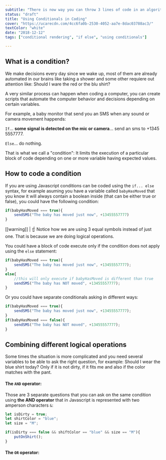 ```yaml
---
subtitle: "There is now way you can throw 3 lines of code in an algorithm without have to include a conditional. It's time to guide the computer on how to make decisions!"
status: "draft"
title: "Using Conditionals in Coding"
cover: "https://ucarecdn.com/4cc6fa0b-2530-4052-aa7e-8dac03788ac3/"
textColor: "white"
date: "2018-12-12"
tags: ["conditional rendering", "if else", "using conditionals"]

---
```


## What is a condition?

We make decisions every day since we wake up, most of them are already automated in our brains like taking a shower and some other requiere out attention like: Should I ware the red or the blu shirt?

A very similar process can happen when coding a computer, you can create scripts that automate the computer behavior and decisions depending on certain variables. 

For example, a baby monitor that send you an SMS when any sound or camera movement happends:

`If`... 
**some signal is detected on the mic or camera**... 
send an sms to +1345 5557777.

`Else`... do nothing.

That is what we call a "condition": It limits the execution of a particular block of code depending on one or more variable having expected values.

## How to code a condition

If you are using Javascript conditions can be coded using the `if... else` syntax, for example asuming you have a variable called `babyHasMoved` that you know it will always contain a boolean inside (that can be either true or false), you could have the following condition:
```js
if(babyHasMoved === true){
	sendSMS("The baby has moved just now", +13455557777)
}
```  
[[warning]]
| :point_up: Notice how we are using 3 equal symbols instead of just one. That is because we are doing logical operations. 

You could have a block of code execute only if the condition does not apply using the `else` statement:
```js
if(babyHasMoved === true){
	sendSMS("The baby has moved just now", +13455557777);
}
else{
	//this will only execute if babyHasMoved is different than true 
	sendSMS("The baby has NOT moved", +13455557777);
}
``` 

Or you could have separate conditionals asking in different ways:
```js
if(babyHasMoved === true){
	sendSMS("The baby has moved just now", +13455557777);
}
if(babyHasMoved === false){
	sendSMS("The baby has NOT moved", +13455557777);
}
```

## Combining different logical operations

Some times the situation is more complicated and you need several variables to be able to ask the right question, for example: Should I wear the blue shirt today? Only if it is not dirty, if it fits me and also if the color matches with the pant.

#### The `AND` operator:

Those are 3 separate questions that you can ask on the same condition using **the AND operator** that in Javascript is represented with two amperson characters `&`:

```js
let isDirty = true;
let shirtColor = "blue";
let size = "M";

if(isDirty === false && shiftColor == "blue" && size == "M"){
	putOnShirt();
}
```

#### The `OR` operator:

<!--stackedit_data:
eyJoaXN0b3J5IjpbLTExMzI0NTM4NCwtNjg5MzMwMjc0LDIwOT
g4NjcyNzgsMTIzODY5MDE0NiwtMTYzNTA0NzI5MywtMTIyNzI2
NjM3MCw3MzA5OTgxMTZdfQ==
-->